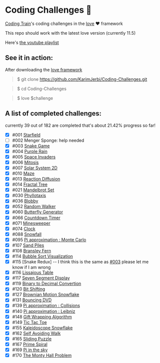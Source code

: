 
# Coding Challenges 🚞
[Coding Train](https://github.com/CodingTrain)'s coding challenges in the [love](https://love2d.org) ❤️ framework

This repo should work with the latest love version (currently 11.5)

Here's [the youtube playlist](https://www.youtube.com/playlist?list=PLRqwX-V7Uu6ZiZxtDDRCi6uhfTH4FilpH)
## See it in action:
After downloading the [love framework](https://love2d.org)

>$ git clone https://github.com/KarimJerbi/Coding-Challenges.git

>$ cd Coding-Challenges

>$ love $challenge

## A list of completed challenges:
 currently 39 out of 182 are completed that's about 21.42% progress so far!

- [x] #001 [Starfield](https://github.com/KarimJerbi/Coding-Challenges/blob/master/starfield)
- [ ] #002 Menger Sponge: help needed
- [x] #003 [Snake Game](https://github.com/KarimJerbi/Coding-Challenges/tree/master/the_snakegame)
- [x] #004 [Purple Rain](https://github.com/KarimJerbi/Coding-Challenges/blob/master/purple-rain)
- [x] #005 [Space Invaders](https://github.com/KarimJerbi/Coding-Challenges/blob/master/space-invaders)
- [x] #006 [Mitosis](https://github.com/KarimJerbi/Coding-Challenges/blob/master/mitosis)
- [x] #007 [Solar System 2D](https://github.com/KarimJerbi/Coding-Challenges/blob/master/solar-system)
- [x] #010 [Maze](https://github.com/KarimJerbi/Coding-Challenges/blob/master/maze)
- [x] #013 [Reaction Diffusion](https://github.com/KarimJerbi/Coding-Challenges/blob/master/reaction_diffusion)
- [x] #014 [Fractal Tree](https://github.com/KarimJerbi/Coding-Challenges/blob/master/fractal-tree)
- [x] #021 [Mandelbrot Set](https://github.com/KarimJerbi/Coding-Challenges/blob/master/mandelbrot_set)
- [x] #030 [Phyllotaxis](https://github.com/KarimJerbi/Coding-Challenges/blob/master/phyllotaxis)
- [x] #036 [Blobby](https://github.com/KarimJerbi/Coding-Challenges/blob/master/blobby)
- [x] #052 [Random Walker](https://github.com/KarimJerbi/Coding-Challenges/blob/master/random_walker)
- [x] #060 [Butterfly Generator](https://github.com/KarimJerbi/Coding-Challenges/blob/master/butterfly_generator)
- [x] #066 [Countdown Timer](https://github.com/KarimJerbi/Coding-Challenges/blob/master/countdown_timer)
- [x] #071 [Minesweeper](https://github.com/KarimJerbi/Coding-Challenges/blob/master/minesweeper)
- [x] #074 [Clock](https://github.com/KarimJerbi/Coding-Challenges/blob/master/clock)
- [x] #088 [Snowfall](https://github.com/KarimJerbi/Coding-Challenges/blob/master/snowfall)
- [x] #095 [Pi approximation : Monte Carlo](https://github.com/KarimJerbi/Coding-Challenges/blob/master/pi_monteCarlo)
- [x] #107 [Sand Piles](https://github.com/KarimJerbi/Coding-Challenges/blob/master/sandpiles)
- [x] #108 [Bransley Fern](https://github.com/apolius/Coding-Challenges/blob/master/bransley_fern)
- [x] #114 [Bubble Sort Visualization](https://github.com/KarimJerbi/Coding-Challenges/blob/master/bubble-sort-visualization)
- [x] #115 [Snake Redux] -- I think this is the same as [#003](https://github.com/KarimJerbi/Coding-Challenges/tree/master/the_snakegame) please let me know if I am wrong
- [x] #116 [Lissajous Table](https://github.com/KarimJerbi/Coding-Challenges/blob/master/lissajous)
- [x] #117 [Seven Segment Display](https://github.com/KarimJerbi/Coding-Challenges/blob/master/7-segment-display)
- [x] #119 [Binary to Decimal Convertion](https://github.com/KarimJerbi/Coding-Challenges/blob/master/binary_to_decimal)
- [x] #120 [Bit Shifting](https://github.com/KarimJerbi/Coding-Challenges/blob/master/bit-shifting)
- [x] #127 [Brownian Motion Snowflake](https://github.com/KarimJerbi/Coding-Challenges/blob/master/brownian-motion-snowflake)
- [x] #131 [Bouncing DVD](https://github.com/KarimJerbi/Coding-Challenges/blob/master/bouncing_DVD)
- [x] #139 [Pi approximation : Collisions](https://github.com/KarimJerbi/Coding-Challenges/blob/master/pi_collisions)
- [x] #140 [Pi approximation : Leibniz](https://github.com/KarimJerbi/Coding-Challenges/blob/master/pi_Leibniz)
- [x] #148 [Gift Wrapping Algorithm](https://github.com/KarimJerbi/Coding-Challenges/blob/master/gift_wrapping)
- [x] #149 [Tic Tac Toe](https://github.com/KarimJerbi/Coding-Challenges/blob/master/tic_tac_toe)
- [x] #155 [Kaleidoscope Snowflake](https://github.com/KarimJerbi/Coding-Challenges/blob/master/kaleidoscope_snowflake)
- [x] #162 [Self Avoiding Walk](https://github.com/KarimJerbi/Coding-Challenges/blob/master/self_avoiding_walk)
- [x] #165 [Sliding Puzzle](https://github.com/KarimJerbi/Coding-Challenges/blob/master/sliding_puzzle)
- [x] #167 [Prime Spiral](https://github.com/KarimJerbi/Coding-Challenges/blob/master/prime_spiral)
- [x] #169 [Pi in the sky](https://github.com/KarimJerbi/Coding-Challenges/blob/master/pi_in_the_sky)
- [x] #170 [The Monty Hall Problem](https://github.com/KarimJerbi/Coding-Challenges/blob/master/monty_hall)
